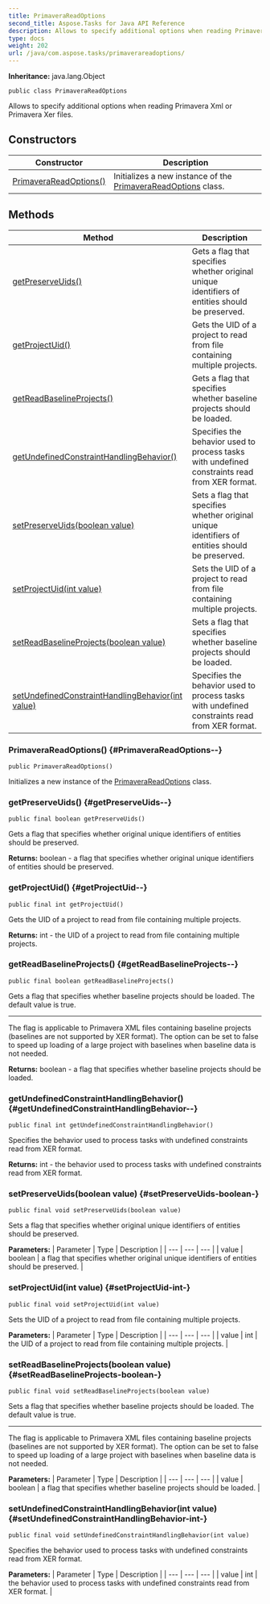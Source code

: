 ```yaml
---
title: PrimaveraReadOptions
second_title: Aspose.Tasks for Java API Reference
description: Allows to specify additional options when reading Primavera Xml or Primavera Xer files.
type: docs
weight: 202
url: /java/com.aspose.tasks/primaverareadoptions/
---
```


**Inheritance:**
java.lang.Object
```
public class PrimaveraReadOptions
```

Allows to specify additional options when reading Primavera Xml or Primavera Xer files.
## Constructors

| Constructor | Description |
| --- | --- |
| [PrimaveraReadOptions()](#PrimaveraReadOptions--) | Initializes a new instance of the [PrimaveraReadOptions](../../com.aspose.tasks/primaverareadoptions) class. |
## Methods

| Method | Description |
| --- | --- |
| [getPreserveUids()](#getPreserveUids--) | Gets a flag that specifies whether original unique identifiers of entities should be preserved. |
| [getProjectUid()](#getProjectUid--) | Gets the UID of a project to read from file containing multiple projects. |
| [getReadBaselineProjects()](#getReadBaselineProjects--) | Gets a flag that specifies whether baseline projects should be loaded. |
| [getUndefinedConstraintHandlingBehavior()](#getUndefinedConstraintHandlingBehavior--) | Specifies the behavior used to process tasks with undefined constraints read from XER format. |
| [setPreserveUids(boolean value)](#setPreserveUids-boolean-) | Sets a flag that specifies whether original unique identifiers of entities should be preserved. |
| [setProjectUid(int value)](#setProjectUid-int-) | Sets the UID of a project to read from file containing multiple projects. |
| [setReadBaselineProjects(boolean value)](#setReadBaselineProjects-boolean-) | Sets a flag that specifies whether baseline projects should be loaded. |
| [setUndefinedConstraintHandlingBehavior(int value)](#setUndefinedConstraintHandlingBehavior-int-) | Specifies the behavior used to process tasks with undefined constraints read from XER format. |
### PrimaveraReadOptions() {#PrimaveraReadOptions--}
```
public PrimaveraReadOptions()
```


Initializes a new instance of the [PrimaveraReadOptions](../../com.aspose.tasks/primaverareadoptions) class.

### getPreserveUids() {#getPreserveUids--}
```
public final boolean getPreserveUids()
```


Gets a flag that specifies whether original unique identifiers of entities should be preserved.

**Returns:**
boolean - a flag that specifies whether original unique identifiers of entities should be preserved.
### getProjectUid() {#getProjectUid--}
```
public final int getProjectUid()
```


Gets the UID of a project to read from file containing multiple projects.

**Returns:**
int - the UID of a project to read from file containing multiple projects.
### getReadBaselineProjects() {#getReadBaselineProjects--}
```
public final boolean getReadBaselineProjects()
```


Gets a flag that specifies whether baseline projects should be loaded. The default value is true.

--------------------

The flag is applicable to Primavera XML files containing baseline projects (baselines are not supported by XER format). The option can be set to false to speed up loading of a large project with baselines when baseline data is not needed.

**Returns:**
boolean - a flag that specifies whether baseline projects should be loaded.
### getUndefinedConstraintHandlingBehavior() {#getUndefinedConstraintHandlingBehavior--}
```
public final int getUndefinedConstraintHandlingBehavior()
```


Specifies the behavior used to process tasks with undefined constraints read from XER format.

**Returns:**
int - the behavior used to process tasks with undefined constraints read from XER format.
### setPreserveUids(boolean value) {#setPreserveUids-boolean-}
```
public final void setPreserveUids(boolean value)
```


Sets a flag that specifies whether original unique identifiers of entities should be preserved.

**Parameters:**
| Parameter | Type | Description |
| --- | --- | --- |
| value | boolean | a flag that specifies whether original unique identifiers of entities should be preserved. |

### setProjectUid(int value) {#setProjectUid-int-}
```
public final void setProjectUid(int value)
```


Sets the UID of a project to read from file containing multiple projects.

**Parameters:**
| Parameter | Type | Description |
| --- | --- | --- |
| value | int | the UID of a project to read from file containing multiple projects. |

### setReadBaselineProjects(boolean value) {#setReadBaselineProjects-boolean-}
```
public final void setReadBaselineProjects(boolean value)
```


Sets a flag that specifies whether baseline projects should be loaded. The default value is true.

--------------------

The flag is applicable to Primavera XML files containing baseline projects (baselines are not supported by XER format). The option can be set to false to speed up loading of a large project with baselines when baseline data is not needed.

**Parameters:**
| Parameter | Type | Description |
| --- | --- | --- |
| value | boolean | a flag that specifies whether baseline projects should be loaded. |

### setUndefinedConstraintHandlingBehavior(int value) {#setUndefinedConstraintHandlingBehavior-int-}
```
public final void setUndefinedConstraintHandlingBehavior(int value)
```


Specifies the behavior used to process tasks with undefined constraints read from XER format.

**Parameters:**
| Parameter | Type | Description |
| --- | --- | --- |
| value | int | the behavior used to process tasks with undefined constraints read from XER format. |


